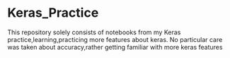 # Keras_Practice

This repository solely consists of notebooks from my Keras practice,learning,practicing more features about keras. No particular care was taken about accuracy,rather getting familiar with more keras features
